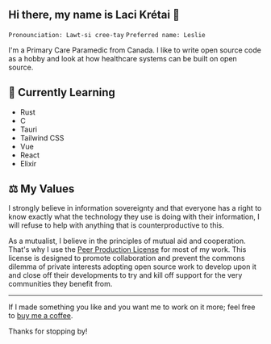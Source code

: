 ## Hi there, my name is Laci Krétai 👋
`Pronounciation: Lawt-si cree-tay`
`Preferred name: Leslie`

I'm a Primary Care Paramedic from Canada.
I like to write open source code as a hobby and look at how healthcare systems can be built on open source.

## 📘 Currently Learning

- Rust
- C
- Tauri
- Tailwind CSS
- Vue
- React
- Elixir

## ⚖️ My Values
I strongly believe in information sovereignty and that everyone has a right to know exactly what the technology they use is doing with their information, I will refuse to help with anything that is counterproductive to this.

As a mutualist, I believe in the principles of mutual aid and cooperation. That's why I use the [Peer Production License](https://wiki.p2pfoundation.net/Peer_Production_License) for most of my work. This license is designed to promote collaboration and prevent the commons dilemma of private interests adopting open source work to develop upon it and close off their developments to try and kill off support for the very communities they benefit from.

***

If I made something you like and you want me to work on it more; feel free to [buy me a coffee](https://www.buymeacoffee.com/lacikretai).

Thanks for stopping by!

